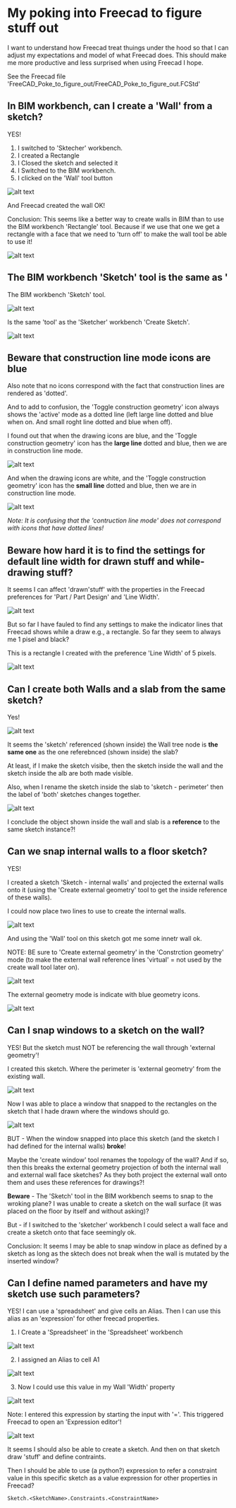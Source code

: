 # My poking into Freecad to figure stuff out

I want to understand how Freecad treat thuings under the hood so that I can adjust my expectations and model of what Freecad does. This should make me more productive and less surprised when using Freecad I hope.

See the Freecad file 'FreeCAD_Poke_to_figure_out/FreeCAD_Poke_to_figure_out.FCStd'

## In BIM workbench, can I create a 'Wall' from a sketch?

YES!

1. I switched to 'Sktecher' workbench.
2. I created a Rectangle
3. I Closed the sketch and selected it
4. I Switched to the BIM workbench.
5. I clicked on the 'Wall' tool button

![alt text](image.png)

And Freecad created the wall OK!

Conclusion: This seems like a better way to create walls in BIM than to use the BIM workbench 'Rectangle' tool. Because if we use that one we get a rectangle with a face that we need to 'turn off' to make the wall tool be able to use it!

![alt text](image-1.png)

## The BIM workbench 'Sketch' tool is the same as '

The BIM workbench 'Sketch' tool.

![alt text](image-2.png)

Is the same 'tool' as the 'Sketcher' workbench 'Create Sketch'.

![alt text](image-3.png)

## Beware that construction line mode icons are blue

Also note that no icons correspond with the fact that construction lines are rendered as 'dotted'.

And to add to confusion, the 'Toggle construction geometry' icon always shows the 'active' mode as a dotted line (left large line dotted and blue when on. And small roght line dotted and blue when off).

I found out that when the drawing icons are blue, and the 'Toggle construction geometry' icon has the **large line** dotted and blue, then we are in construction line mode.

![alt text](image-61.png)

And when the drawing icons are white, and the 'Toggle construction geometry' icon has the **small line** dotted and blue, then we are in construction line mode.

![alt text](image-62.png)

*Note: It is confusing that the 'contruction line mode' does not correspond with icons that have dotted lines!*

## Beware how hard it is to find the settings for default line width for drawn stuff and while-drawing stuff?

It seems I can affect 'drawn'stuff' with the properties in the Freecad preferences for 'Part / Part Design' and 'Line Width'.

![alt text](image-63.png)

But so far I have fauled to find any settings to make the indicator lines that Freecad shows while a draw e.g., a rectangle. So far they seem to always me 1 pisel and black?

This is a rectangle I created with the preference 'Line Width' of 5 pixels.

![alt text](image-64.png)

## Can I create both Walls and a slab from the same sketch?

Yes!

![alt text](image-4.png)

It seems the 'sketch' referenced (shown inside) the Wall tree node is **the same one** as the one referebnced (shown inside) the slab?

At least, if I make the sketch visibe, then the sketch inside the wall and the sketch inside the alb are both made visible.

Also, when I rename the sketch inside the slab to 'sketch - perimeter' then the label of 'both' sketches changes together.

![alt text](image-5.png)

I conclude the object shown inside the wall and slab is a **reference** to the same sketch instance?!

## Can we snap internal walls to a floor sketch?

YES!

I created a sketch 'Sketch - internal walls' and projected the external walls onto it (using the 'Create external geometry' tool to get the inside reference of these walls).

I could now place two lines to use to create the internal walls. 

![alt text](image-6.png)

And using the 'Wall' tool on this sketch got me some innetr wall ok.

NOTE: BE sure to 'Create external geometry' in the 'Constrction geometry' mode (to make the external wall reference lines 'virtual' = not used by the create wall tool later on).

![alt text](image-7.png)

The external geometry mode is indicate with blue geometry icons.

![alt text](image-8.png)

## Can I snap windows to a sketch on the wall?

YES! But the sketch must NOT be referencing the wall through 'external geometry'!

I created this sketch. Where the perimeter is 'external geometry' from the existing wall.

![alt text](image-9.png)

Now I was able to place a window that snapped to the rectangles on the sketch that I hade drawn where the windows should go.

![alt text](image-14.png)

BUT - When the window snapped into place this sketch (and the sketch I had defined for the internal walls) **broke**!

Maybe the 'create window' tool renames the topology of the wall? And if so, then this breaks the external geometry projection of both the internal wall and external wall face sketches? As they both project the external wall onto them and uses these references for drawings?!

**Beware** - The 'Sketch' tool in the BIM workbench seems to snap to the wroking plane? I was unable to create a sketch on the wall surface (it was placed on the floor by itself and without asking)? 

But - if I switched to the 'sketcher' workbench I could select a wall face and create a sketch onto that face seemingly ok.

Conclusion: It seems I may be able to snap window in place as defined by a sketch as long as the sktech does not break when the wall is mutated by the inserted window?

## Can I define named parameters and have my sketch use such parameters?

YES! I can use a 'spreadsheet' and give cells an Alias. Then I can use this alias as an 'expression' for other freecad properties.

1. I Create a 'Spreadsheet' in the 'Spreadsheet' workbench

![alt text](image-11.png)

2. I assigned an Alias to cell A1

![alt text](image-12.png)

3. Now I could use this value in my Wall 'Width' property

![alt text](image-13.png)

Note: I entered this expression by starting the input with '='. This triggered Freecad to open an 'Expression editor'!

![alt text](image-10.png)

It seems I should also be able to create a sketch. And then on that sketch draw 'stuff' and define contraints.

Then I should be able to use (a python?) expression to refer a constraint value in this specific sketch as a value expression for other properties in Freecad?

```pyhon 
Sketch.<SketchName>.Constraints.<ConstraintName> 
```
